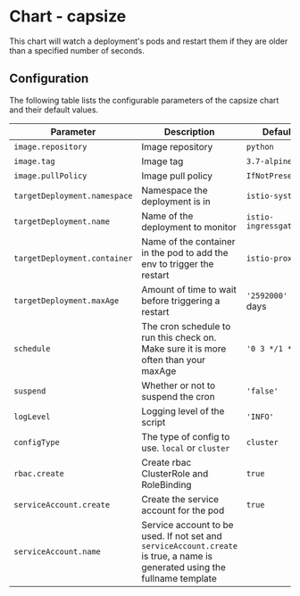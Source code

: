 # Chart - capsize

This chart will watch a deployment's pods and restart them if they are older than a specified number of seconds.

## Configuration

The following table lists the configurable parameters of the capsize chart and their default values.

| Parameter | Description | Default |
| --------- | ----------- | ------- |
| `image.repository` | Image repository | `python` |
| `image.tag` | Image tag | `3.7-alpine` |
| `image.pullPolicy` | Image pull policy | `IfNotPresent` |
| `targetDeployment.namespace` | Namespace the deployment is in | `istio-system` |
| `targetDeployment.name` | Name of the deployment to monitor | `istio-ingressgateway` |
| `targetDeployment.container` | Name of the container in the pod to add the env to trigger the restart | `istio-proxy` |
| `targetDeployment.maxAge` | Amount of time to wait before triggering a restart | `'2592000'` (30 days |
| `schedule` | The cron schedule to run this check on.  Make sure it is more often than your maxAge | `'0 3 */1 * *'` |
| `suspend` | Whether or not to suspend the cron | `'false'` |
| `logLevel` | Logging level of the script | `'INFO'` |
| `configType` | The type of config to use. `local` or `cluster` | `cluster` |
| `rbac.create` | Create rbac ClusterRole and RoleBinding | `true` |
| `serviceAccount.create` | Create the service account for the pod | `true` |
| `serviceAccount.name` | Service account to be used. If not set and `serviceAccount.create` is true, a name is generated using the fullname template |
